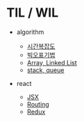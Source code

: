 # TIL / WIL

- algorithm

  - [시간복잡도](https://github.com/gunwoo8622/til/blob/main/algorithm/time_complexity.md)
  - [빅오표기법](https://github.com/gunwoo8622/til/blob/main/algorithm/big-O.md)
  - [Array, Linked List](https://github.com/gunwoo8622/til/blob/main/algorithm/array_linkedList.md)
  - [stack, queue](https://github.com/gunwoo8622/til/blob/main/algorithm/stack_queue.md)

- react
  - [JSX](https://github.com/gunwoo8622/til/blob/main/react/jsx.md)
  - [Routing](https://github.com/gunwoo8622/til/blob/main/react/routing.md)
  - [Redux](https://github.com/gunwoo8622/til/blob/main/react/redux.md)
